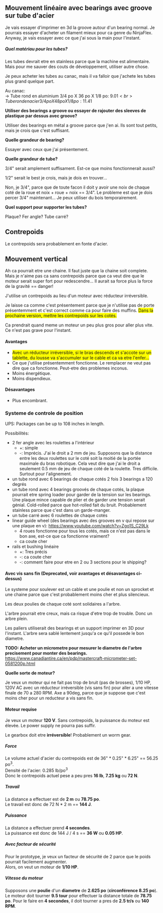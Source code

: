 ## Mouvement linéaire avec bearings avec groove sur tube d'acier

Je vais essayer d'imprimer en 3d la groove autour d'un bearing normal. Je pourrais essayer d'acheter un filament mieux pour ca genre du NinjaFlex. Anyway, je vais essayer avec ce que j'ai sous la main pour l'instant.

##### Quel matériau pour les tubes?

Les tubes devrait etre en stainless parce que la machine est alimentaire. Mais pour me sauver des couts de développement, utiliser autre chose.

Je peux acheter les tubes au canac, mais il va falloir que j'achete les tubes plus grand quelque part.

Au canac:<br>
-> Tube rond en aluminium 3/4 po X 36 po X 1/8 po: 9.01$<br>
Tube rond en acier 3/4 po X 48 po X 1/8 po: 11.41$

**Utiliser des bearings a groove ou essayer de rajouter des sleeves de plastique par dessus avec groove?**

Utiliser des bearings en métal a groove parce que j'en ai. Ils sont tout petits, mais je crois que c'est suffisant.

**Quelle grandeur de bearing?**

Essayer avec ceux que j'ai présentement.

**Quelle grandeur de tube?**

3/4" serait amplement suffisament. Est-ce que moins fonctionnerait aussi?

1/2" serait le best je crois, mais je dois en trouver...

Non, je 3/4", parce que de toute facon il doit y avoir une noix de chaque coté de la roue et noix + roue + noix == 3/4". Le probleme est que je dois percer 3/4" maintenant... Je peux utiliser du bois temporairement.

**Quel support pour supporter les tubes?**

Plaque? Fer angle? Tube carré?

## Contrepoids

Le contrepoids sera probablement en fonte d'acier.

## Mouvement vertical

Ah ca pourrait etre une chaine. Il faut juste que la chaine soit complete. Mais je n'aime pas ca sans contrepoids parce que ca veut dire que le moteur serait super fort pour redescendre... Il aurait sa force plus la force de la gravité == danger!

J'utilise un contrepoids au lieu d'un moteur avec réducteur irréversible.

Je laisse ca comme c'est présentement parce que je n'utilise pas de porte présentemment et c'est correct comme ca pour faire des muffins. <span style="background-color: yellow">Dans la prochaine version, mettre les contrepoids sur les cotés.</span>

Ca prendrait quand meme un moteur un peu plus gros pour aller plus vite. Ce n'est pas grave pour l'instant.

#### Avantages

- <span style="background-color: yellow">Avec un réducteur irréversible, si le bras descends et s'accote sur un tablette, du lousse va s'accumuler sur le cable et ca va etre l'enfer...</span>
- Ce que j'utilise présentemment fonctionne. Le remplacer ne veut pas dire que ca fonctionne. Peut-etre des problemes inconus.
- Moins énergétique.
- Moins dispendieux.

#### Désavantages

- Plus encombrant.

### Systeme de controle de position

UPS: Packages can be up to 108 inches in length.

Possibilités:
- 2 fer angle avec les roulettes a l'intérieur
    - +: simple
    - -: Imprécis. J'ai le droit a 2 mm de jeu. Supposons que la distance entre les deux roulettes sur le coté soit la moitié de la portée maximale du bras robotique. Cela veut dire que j'ai le droit a seulement 0.5 mm de jeu de chaque coté de la roulette. Tres difficile. Surtout pour l'alignement.
- un tube rond avec 6 bearings de chaque cotés 2 fois 3 bearings a 120 degrés
- un tube rond avec 4 bearings groovés de chaque cotés, la plaque pourrait etre spring loader pour garder de la tension sur les bearings. Une plaque mince capable de plier et de garder une tension serait génial. Cold-rolled parce que hot-rolled fait du bruit. Probablement stainless parce que c'est dans un garde-manger.
- un tube carré avec 6 roulettes de chaque cotés
- linear guide wheel (des bearings avec des grooves en v qui repose sur une plaque en v): https://www.youtube.com/watch?v=Zgo1S_C29Lk
  - 4 roues fonctionne pour tous les cotés, mais ce n'est pas dans le bon axe, est-ce que ca fonctionne vraiment?
  - ca coute cher
- rails et bushing linéaire
  - +: Tres précis
  - -: ca coute cher
  - -: comment faire pour etre en 2 ou 3 sections pour le shipping?

#### Avec vis sans fin (Deprecated, voir avantages et désavantages ci-dessus)

Le systeme pour soulever est un cable et une poulie et non un sprocket et une chaine parce que c'est probablement moins cher et plus silencieux.

Les deux poulies de chaque coté sont solidaires a l'arbre.

L'arbre pourrait etre creux, mais ca risque d'etre trop de trouble. Donc un arbre plein.

Les paliers utiliserait des bearings et un support imprimer en 3D pour l'instant. L'arbre sera sablé lentement jusqu'a ce qu'il possede le bon diametre.

**TODO: Acheter un micrometre pour mesurer le diametre de l'arbre precisement pour monter des bearings.** <br>
https://www.canadiantire.ca/en/pdp/mastercraft-micrometer-set-0581200p.html


 

**Quelle sorte de moteur?**

Je veux un moteur qui ne fait pas trop de bruit (pas de brosses), 1/10 HP, 120V AC avec un réducteur irréversible (vis sans fin) pour aller a une vitesse finale de 70 a 280 RPM. Axe a 90deg, parce que je suppose que c'est moins cher pour un reducteur a vis sans fin.

#### Moteur requise

Je veux un moteur **120 V**. Sans contrepoids, la puissance du moteur est élevée. Le power supply ne pourra pas suffir.

Le gearbox doit etre **irréversible**! Probablement un worm gear.

##### Force
Le volume actuel d'acier du contrepoids est de 36" * 0.25" * 6.25" == 56.25 po<sup>3</sup>.<br>
Densité de l'acier: 0.285 lb/po<sup>3</sup><br>
Donc le contrepoids actuel pese a peu pres <b>16 lb</b>, <b>7.25 kg</b> ou **72 N**.

##### Travail

La distance a effectuer est de **2 m** ou **78.75 po**.<br>
Le travail est donc de 72 N * 2 m == **144 J**.<br>

##### Puissance

La distance a effectuer prend **4 secondes**.<br>
La puissance est donc de 144 J / 4 s == **36 W** ou **0.05 HP**.<br>

##### Avec facteur de sécurité

Pour le prototype, je veux un facteur de sécurité de 2 parce que le poids pourrait facilement augmenter.<br>
Alors, on veut un moteur de **1/10 HP**.

##### Vitesse du moteur

Supposons une **poulie** d'un **diametre** de **2.625 po** (**circonférence 8.25 po**).
Le moteur doit tourner **9.5 tour** pour effectuer la distance totale de **78.75 po**. Pour le faire en **4 secondes**, il doit tourner a pres de **2.5 tr/s** ou **140 RPM**.